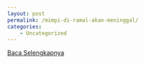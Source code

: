 ```yaml
---
layout: post
permalink: /mimpi-di-ramal-akan-meninggal/
categories:
    - Uncategorized
---
```


[Baca Selengkapnya](/05)
